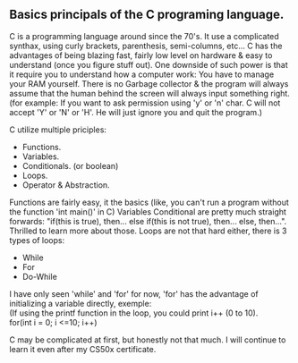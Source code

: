 ## Basics principals of the C programing language.

C is a programming language around since the 70's. It use a complicated synthax, using curly brackets, parenthesis, semi-columns, etc...
C has the advantages of being blazing fast, fairly low level on hardware & easy to understand (once you figure stuff out). One downside of such power is that it require you to understand how a computer work: You have to manage your RAM yourself. There is no Garbage collector & the program will always assume that the human behind the screen will always input something right.
(for example: If you want to ask permission using 'y' or 'n' char. C will not accept 'Y' or 'N' or 'H'. He will just ignore you and quit the program.)

C utilize multiple priciples:
- Functions.
- Variables.
- Conditionals. (or boolean)
- Loops.
- Operator & Abstraction.

Functions are fairly easy, it the basics (like, you can't run a program without the function 'int main()' in C)
Variables 
Conditional are pretty much straight forwards: "if(this is true), then... else if(this is not true), then... else, then...". Thrilled to learn more about those.
Loops are not that hard either, there is 3 types of loops:
  - While
  - For
  - Do-While

I have only seen 'while' and 'for' for now, 'for' has the advantage of initializing a variable directly, exemple:<br/>
(If using the printf function in the loop, you could print i++ (0 to 10).<br/>
for(int i = 0; i <=10; i++)


C may be complicated at first, but honestly not that much. I will continue to learn it even after my CS50x certificate.

